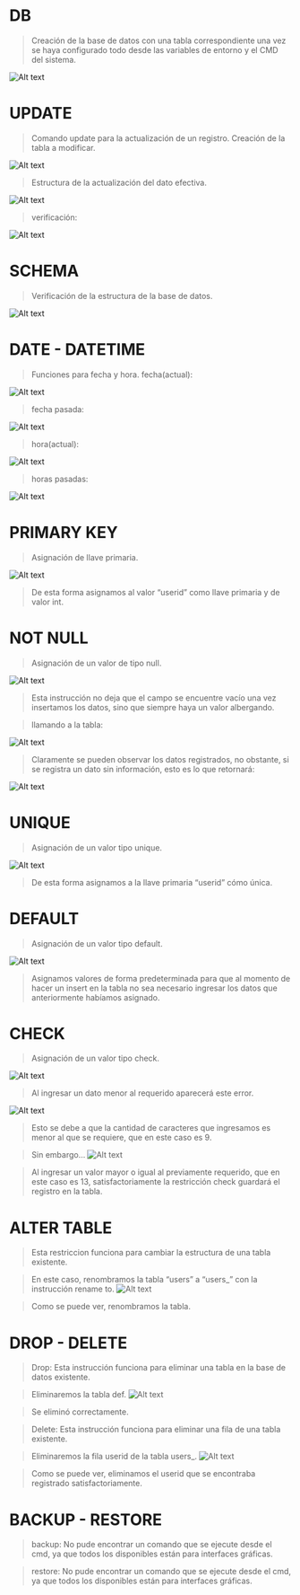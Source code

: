 # DB
>Creación de la base de datos con una tabla correspondiente una vez se haya configurado todo desde las variables de entorno y el CMD del sistema. 

![Alt text](../../../../../../../C:/Users/W/OneDrive/Escritorio/DB%20-%20SQLITE/img/DB.PNG)


# UPDATE
>Comando update para la actualización de un registro.
Creación de la tabla a modificar.

![Alt text](../../../../../../../C:/Users/W/OneDrive/Escritorio/DB%20-%20SQLITE/img/update.PNG)

>Estructura de la actualización del dato efectiva. 

![Alt text](../../../../../../../C:/Users/W/OneDrive/Escritorio/DB%20-%20SQLITE/img/verificacion_update1.PNG)

>verificación: 

![Alt text](../../../../../../../C:/Users/W/OneDrive/Escritorio/DB%20-%20SQLITE/img/verificacion_update2.PNG)


# SCHEMA
>Verificación de la estructura de la base de datos. 

![Alt text](../../../../../../../C:/Users/W/OneDrive/Escritorio/DB%20-%20SQLITE/img/schema.PNG)


# DATE - DATETIME
>Funciones para fecha y hora. 
fecha(actual):

![Alt text](../../../../../../../C:/Users/W/OneDrive/Escritorio/DB%20-%20SQLITE/img/date.PNG)

>fecha pasada: 

![Alt text](../../../../../../../C:/Users/W/OneDrive/Escritorio/DB%20-%20SQLITE/img/past_date.PNG)

>hora(actual):

 ![Alt text](../../../../../../../C:/Users/W/OneDrive/Escritorio/DB%20-%20SQLITE/img/datetime.PNG)

>horas pasadas: 

![Alt text](../../../../../../../C:/Users/W/OneDrive/Escritorio/DB%20-%20SQLITE/img/datetime_past.PNG)


# PRIMARY KEY
>Asignación de llave primaria. 

![Alt text](../../../../../../../C:/Users/W/OneDrive/Escritorio/DB%20-%20SQLITE/img/primary_key.PNG)

>De esta forma asignamos al valor “userid” como llave primaria y de valor int. 


# NOT NULL
>Asignación de un valor de tipo null. 

![Alt text](../../../../../../../C:/Users/W/OneDrive/Escritorio/DB%20-%20SQLITE/img/not_null.PNG)

>Esta instrucción no deja que el campo se encuentre vacío una vez insertamos los datos, sino que siempre haya un valor albergando. 

>llamando a la tabla: 

![Alt text](../../../../../../../C:/Users/W/OneDrive/Escritorio/DB%20-%20SQLITE/img/calling_table.PNG)

>Claramente se pueden observar los datos registrados, no obstante, si se registra un dato sin información, esto es lo que retornará: 

![Alt text](../../../../../../../C:/Users/W/OneDrive/Escritorio/DB%20-%20SQLITE/img/not_nulltest1.PNG)


# UNIQUE 
>Asignación de un valor tipo unique. 

![Alt text](../../../../../../../C:/Users/W/OneDrive/Escritorio/DB%20-%20SQLITE/img/unique.PNG)

>De esta forma asignamos a la llave primaria “userid” cómo única. 


# DEFAULT
>Asignación de un valor tipo default. 

![Alt text](../../../../../../../C:/Users/W/OneDrive/Escritorio/DB%20-%20SQLITE/img/default.PNG)

>Asignamos valores de forma predeterminada para que al momento de hacer un insert en la tabla no sea necesario ingresar los datos que anteriormente habíamos asignado.


# CHECK
>Asignación de un valor tipo check. 

![Alt text](../../../../../../../C:/Users/W/OneDrive/Escritorio/DB%20-%20SQLITE/img/check.PNG)

>Al ingresar un dato menor al requerido aparecerá este error. 

![Alt text](../../../../../../../C:/Users/W/OneDrive/Escritorio/DB%20-%20SQLITE/img/verification_check1.PNG)

>Esto se debe a que la cantidad de caracteres que ingresamos es menor al que se requiere, que en este caso es 9. 

>Sin embargo…
![Alt text](../../../../../../../C:/Users/W/OneDrive/Escritorio/DB%20-%20SQLITE/img/verification_check2.PNG)

>Al ingresar un valor mayor o igual al previamente requerido, que en este caso es 13, satisfactoriamente la restricción check guardará el registro en la tabla. 

# ALTER TABLE
>Esta restriccion funciona para cambiar la estructura de una tabla existente. 

>En este caso, renombramos la tabla “users” a “users_” con la instrucción rename to.
![Alt text](../../../../../../../C:/Users/W/OneDrive/Escritorio/DB%20-%20SQLITE/img/alter_table.PNG)

>Como se puede ver, renombramos la tabla. 

# DROP - DELETE 
>Drop: 
>Esta instrucción funciona para eliminar una tabla en la base de datos existente. 

>Eliminaremos la tabla def. 
![Alt text](../../../../../../../C:/Users/W/OneDrive/Escritorio/DB%20-%20SQLITE/img/drop.PNG)

>Se eliminó correctamente. 

>Delete: 
>Esta instrucción funciona para eliminar una fila de una tabla existente. 

>Eliminaremos la fila userid de la tabla users_.
![Alt text](../../../../../../../C:/Users/W/OneDrive/Escritorio/DB%20-%20SQLITE/img/delete.PNG)

>Como se puede ver, eliminamos el userid que se encontraba registrado satisfactoriamente. 

# BACKUP - RESTORE
>backup: 
>No pude encontrar un comando que se ejecute desde el cmd, ya que todos los disponibles están para interfaces gráficas. 

>restore: 
>No pude encontrar un comando que se ejecute desde el cmd, ya que todos los disponibles están para interfaces gráficas. 

